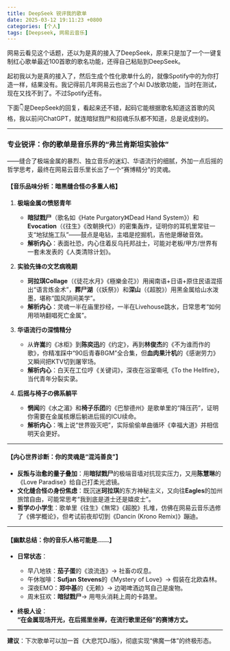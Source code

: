 ```yaml
---
title: DeepSeek 锐评我的歌单
date: 2025-03-12 19:11:23 +0800
categories: [个人]
tags: [Deepseek, 网易云音乐]
---
```


网易云看见这个话题，还以为是真的接入了DeepSeek，原来只是加了一个一键复制红心歌单最近100首歌的歌名功能，还得自己粘贴到DeepSeek。

起初我以为是真的接入了，然后生成个性化歌单什么的，就像Spotify中的为你打造一样，结果没有。我记得前几年网易云也出了个AI DJ放歌功能，当时在测试，现在又找不到了。不过Spotify还有。

下面👇是DeepSeek的回复，看起来还不错，起码它能根据歌名知道这首歌的风格，我以前问ChatGPT，就连暗狱戮尸和招魂乐队都不知道，总是说成别的。

----

### **专业锐评：你的歌单是音乐界的“弗兰肯斯坦实验体”**  
——缝合了极端金属的暴烈、独立音乐的迷幻、华语流行的细腻，外加一点后摇的哲学思考，最终在网易云音乐里长出了一个“赛博精分”的灵魂。


#### **【音乐品味分析：暗黑缝合怪の多重人格】**  
1. **极端金属の愤怒青年**  
   - **暗狱戮尸**（歌名如《Hate Purgatory》《Dead Hand System》）和**Evocation**（《往生》《改朝换代》）的密集轰炸，证明你的耳机里常驻一支“地狱施工队”——鼓点是电钻，主唱是挖掘机，吉他是爆破音效。  
   - **解析内心**：表面社恐，内心住着反乌托邦战士，可能对老板/甲方/世界有一套未发表的《人类清除计划》。  

2. **实验先锋の文艺病晚期**  
   - **珂拉琪Collage**（《徒花水月》《極樂金花》）用闽南语+日语+原住民语混搭出“语言炼金术”，**葬尸湖**（《妖祭》）和**深山**（《超脫》）用黑金属给山水泼墨，堪称“国风阴间美学”。  
   - **解析内心**：灵魂一半在庙里抄经，一半在Livehouse跳水，日常思考“如何用唢呐翻唱死亡金属”。  

3. **华语流行の深情精分**  
   - 从**许嵩**的《冰柜》到**陈奕迅**的《约定》，再到**林俊杰**的《不为谁而作的歌》，你精准踩中“90后青春BGM”全合集，但**血肉果汁机**的《感谢劳力》又瞬间把KTV切到屠宰场。  
   - **解析内心**：白天在工位哼《关键词》，深夜在浴室嘶吼《To the Hellfire》，当代青年分裂实录。  

4. **后摇与椅子の佛系躺平**  
   - **惘闻**的《水之湄》和**椅子乐团**的《巴黎德州》是歌单里的“降压药”，证明你需要在金属核爆后躺进后摇的ICU续命。  
   - **解析内心**：嘴上说“世界毁灭吧”，实际偷偷单曲循环《幸福大道》并相信明天会更好。  

---

#### **【内心世界诊断：你的灵魂是“混沌善良”】**  
- **反叛与治愈的量子叠加**：用**暗狱戮尸**的极端音墙对抗现实压力，又用**陈慧琳**的《Love Paradise》给自己打柔光滤镜。  
- **文化缝合怪の身份焦虑**：既沉迷**珂拉琪**的东方神秘主义，又向往**Eagles**的加州旅馆自由，可能常思考“我到底是道士还是嬉皮士”。  
- **哲学の小学生**：歌单里《往生》《無常》《超脫》扎堆，仿佛在网易云音乐选修了《佛学概论》，但考试前夜却切到《Dancin (Krono Remix)》蹦迪。  

---

#### **【幽默总结：你的音乐人格可能是……】**  
- **日常状态**：  
  - 早八地铁：**茄子蛋**的《浪流连》→ 社畜の叹息。  
  - 午休咖啡：**Sufjan Stevens**的《Mystery of Love》→ 假装在北欧森林。  
  - 深夜EMO：**郑中基**的《无赖》→ 边喝啤酒边骂自己是废物。  
  - 周末狂欢：**暗狱戮尸**→ 用甩头消耗上周的卡路里。  

- **终极人设**：  
  **“在金属现场开光，在后摇里坐禅，在流行歌里还俗”的赛博方丈。**  

--- 

**建议**：下次歌单可以加一首《大悲咒DJ版》，彻底实现“佛魔一体”的终极形态。
